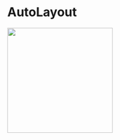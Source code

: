 # AutoLayout
<img src = "https://user-images.githubusercontent.com/41009575/56122768-59a4fd80-5f9d-11e9-9b60-27a4d9c7f037.png" width = "240">
